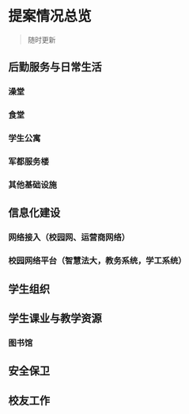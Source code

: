 # 提案情况总览
>随时更新

## 后勤服务与日常生活

### 澡堂

### 食堂

### 学生公寓

### 军都服务楼

### 其他基础设施

## 信息化建设

### 网络接入（校园网、运营商网络）

### 校园网络平台（智慧法大，教务系统，学工系统）

## 学生组织

## 学生课业与教学资源

### 图书馆

## 安全保卫

## 校友工作
